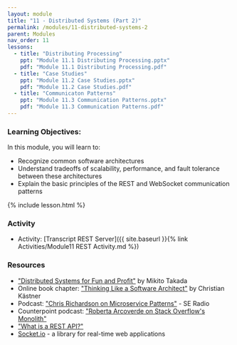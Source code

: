```yaml
---
layout: module
title: "11 - Distributed Systems (Part 2)"
permalink: /modules/11-distributed-systems-2
parent: Modules
nav_order: 11
lessons: 
  - title: "Distributing Processing"
    ppt: "Module 11.1 Distributing Processing.pptx"
    pdf: "Module 11.1 Distributing Processing.pdf"
  - title: "Case Studies"
    ppt: "Module 11.2 Case Studies.pptx"
    pdf: "Module 11.2 Case Studies.pdf"
  - title: "Communicaton Patterns"
    ppt: "Module 11.3 Communication Patterns.pptx"
    pdf: "Module 11.3 Communication Patterns.pdf"
---
```

### Learning Objectives:
In this module, you will learn to:
* Recognize common software architectures
* Understand tradeoffs of scalability, performance, and fault tolerance between these architectures
* Explain the basic principles of the REST and WebSocket communication patterns


{% include lesson.html %}

### Activity
* Activity: [Transcript REST Server]({{ site.baseurl }}{% link Activities/Module11 REST Activity.md %})


### Resources
* ["Distributed Systems for Fun and Profit"](http://book.mixu.net/distsys/index.html) by Mikito Takada
* Online book chapter: ["Thinking Like a Software Architect"](https://ckaestne.medium.com/thinking-like-a-software-architect-121ea6919871)  by Christian Kästner
* Podcast: ["Chris Richardson on Microservice Patterns"](https://www.se-radio.net/2019/06/episode-370-chris-richardson-on-microservice-patterns/) - SE Radio
* Counterpoint podcast: ["Roberta Arcoverde on Stack Overflow's Monolith"](https://hanselminutes.com/847/engineering-stack-overflow-with-roberta-arcoverde)
* ["What is a REST API?"](https://www.sitepoint.com/rest-api/)
* [Socket.io](https://socket.io/) - a library for real-time web applications